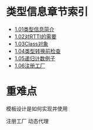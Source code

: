 # 类型信息章节索引
- [1.01类型信息简介](/ThinkingInJava原版/类型信息/1.01类型信息简介.md)
- [1.02对RTTI的需要](/ThinkingInJava原版/类型信息/1.02对RTTI的需要.md)
- [1.03Class对象](/ThinkingInJava原版/类型信息/1.03Class对象.md)
- [1.04类型转换前检查](/ThinkingInJava原版/类型信息/1.04类型转换前检查.md)
- [1.05递归计数例子](/ThinkingInJava原版/类型信息/1.05递归计数例子.md)
- [1.06注册工厂](/ThinkingInJava原版/类型信息/1.06注册工厂.md)
# 重难点
 模板设计是如何实现并使用

 注册工厂
 动态代理